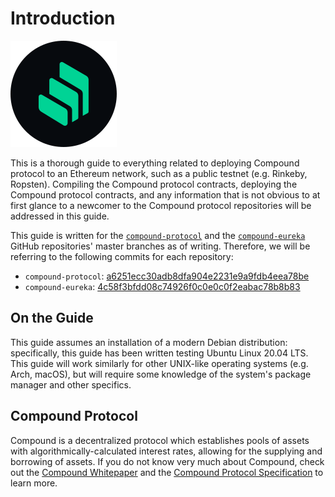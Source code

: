 # Introduction

![Compound Logo](./img/compound-comp-logo.png)

This is a thorough guide to everything related to deploying Compound protocol to an Ethereum network, such as a public testnet (e.g. Rinkeby, Ropsten). Compiling the Compound protocol contracts, deploying the Compound protocol contracts, and any information that is not obvious to at first glance to a newcomer to the Compound protocol repositories will be addressed in this guide.

This guide is written for the [`compound-protocol`](https://github.com/compound-finance/compound-protocol) and the [`compound-eureka`](https://github.com/compound-finance/compound-eureka) GitHub repositories' master branches as of writing. Therefore, we will be referring to the following commits for each repository:
  * `compound-protocol`: [a6251ecc30adb8dfa904e2231e9a9fdb4eea78be](https://github.com/compound-finance/compound-protocol/tree/a6251ecc30adb8dfa904e2231e9a9fdb4eea78be)
  * `compound-eureka`: [4c58f3bfdd08c74926f0c0e0c0f2eabac78b8b83](https://github.com/compound-finance/compound-eureka/tree/4c58f3bfdd08c74926f0c0e0c0f2eabac78b8b83)

## On the Guide

This guide assumes an installation of a modern Debian distribution: specifically, this guide has been written testing Ubuntu Linux 20.04 LTS. This guide will work similarly for other UNIX-like operating systems (e.g. Arch, macOS), but will require some knowledge of the system's package manager and other specifics.

## Compound Protocol

Compound is a decentralized protocol which establishes pools of assets with algorithmically-calculated interest rates, allowing for the supplying and borrowing of assets. If you do not know very much about Compound, check out the [Compound Whitepaper](https://compound.finance/documents/Compound.Whitepaper.pdf) and the [Compound Protocol Specification](https://github.com/compound-finance/compound-protocol/tree/master/docs/CompoundProtocol.pdf) to learn more.



